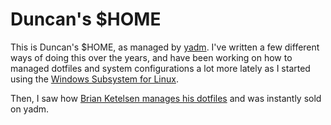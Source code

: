 # Duncan's $HOME

This is Duncan's $HOME, as managed by [yadm](https://yadm.io). I've written a few different ways of doing this over the years, and have been working on how to managed dotfiles and system configurations a lot more lately as I started using the [Windows Subsystem for Linux](https://docs.microsoft.com/en-us/windows/wsl/install-win10?WT.mc_id=personal-github-duncand). 

Then, I saw how [Brian Ketelsen manages his dotfiles](https://github.com/bketelsen/dotfiles) and was instantly sold on yadm.

